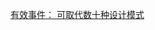 [有效事件： 可取代数十种设计模式 ](http://mp.weixin.qq.com/s?__biz=MzAwNTMxMzg1MA==&mid=2654068583&idx=2&sn=48ce98c4b3ff2a62081001158e1178b1&chksm=80dbfb32b7ac7224b176a6b96489181052650f9c49f789d33029fbc39ca566c3abd89fe3df75&mpshare=1&scene=1&srcid=0401fX33ZZVmbJDLQggvCvKV#rd)

